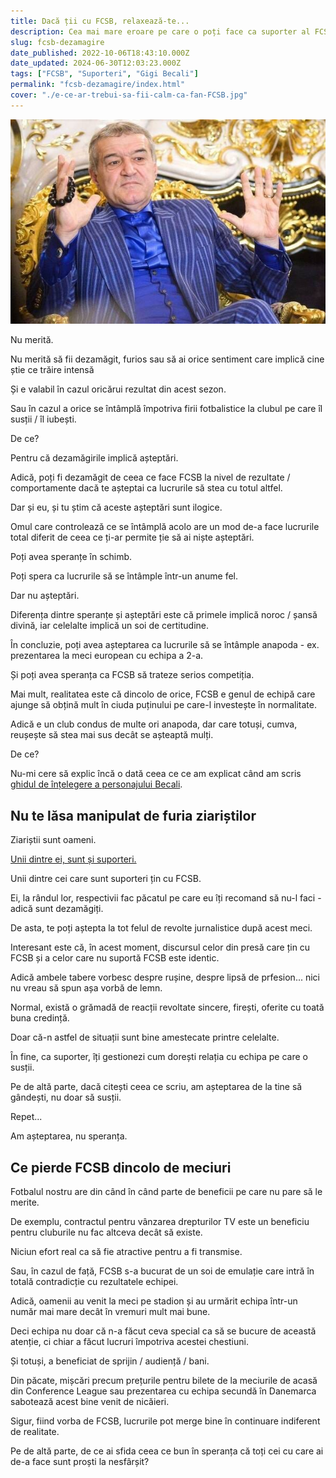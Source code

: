 ```yaml
---
title: Dacă ții cu FCSB, relaxează-te...
description: Cea mai mare eroare pe care o poți face ca suporter al FCSB este să fii dezamăgit de rezultatul cu Silkeborg (0-5)
slug: fcsb-dezamagire
date_published: 2022-10-06T18:43:10.000Z
date_updated: 2024-06-30T12:03:23.000Z
tags: ["FCSB", "Suporteri", "Gigi Becali"]
permalink: "fcsb-dezamagire/index.html"
cover: "./e-ce-ar-trebui-sa-fii-calm-ca-fan-FCSB.jpg"
---
```


![Becali fiind nepăsător în jilțul de la palat față de zbuciumul fanilor FCSB](./de-ce-ar-trebui-sa-fii-calm-ca-fan-FCSB.jpg)

Nu merită.

Nu merită să fii dezamăgit, furios sau să ai orice sentiment care implică cine știe ce trăire intensă

Și e valabil în cazul oricărui rezultat din acest sezon.

Sau în cazul a orice  se întâmplă împotriva firii fotbalistice la clubul pe care îl susții / îl iubești.

De ce?

Pentru că dezamăgirile implică așteptări.

Adică, poți fi dezamăgit de ceea ce face FCSB la nivel de rezultate / comportamente dacă te așteptai ca lucrurile să stea cu totul altfel.

Dar și eu, și tu știm că aceste așteptări sunt ilogice.

Omul care controlează ce se întâmplă acolo are un mod de-a face lucrurile total diferit de ceea ce ți-ar permite ție să ai niște așteptări.

Poți avea speranțe în schimb.

Poți spera ca lucrurile să se întâmple într-un anume fel.

Dar nu așteptări.

Diferența dintre speranțe și așteptări este că primele implică noroc / șansă divină, iar celelalte implică un soi de certitudine.

În concluzie, poți avea așteptarea ca lucrurile să se întâmple anapoda - ex. prezentarea la meci european cu echipa a 2-a.

Și poți avea speranța ca FCSB să trateze serios competiția.

Mai mult, realitatea este că dincolo de orice, FCSB e genul de echipă care ajunge să obțină mult în ciuda puținului pe care-l investește în normalitate.

Adică e un club condus de multe ori anapoda, dar care totuși, cumva, reușește să stea mai sus decât se așteaptă mulți.

De ce?

Nu-mi cere să explic încă o dată ceea ce ce am explicat când am scris [ghidul de înțelegere a personajului Becali](https://www.cameravar.ro/de-ce-il-urasti-pe-becali/).

## Nu te lăsa manipulat de furia ziariștilor

Ziariștii sunt oameni.

[Unii dintre ei, sunt și suporteri.](https://www.cameravar.ro/relatii-ziaristi-oameni-din-fotbal/)

Unii dintre cei care sunt suporteri țin cu FCSB.

Ei, la rândul lor, respectivii fac păcatul pe care eu îți recomand să nu-l faci - adică sunt dezamăgiți.

De asta, te poți aștepta la tot felul de revolte jurnalistice după acest meci.

Interesant este că, în acest moment, discursul celor din presă care țin cu FCSB și a celor care nu suportă FCSB este identic.

Adică ambele tabere vorbesc despre rușine, despre lipsă de prfesion... nici nu vreau să spun așa vorbă de lemn.

Normal, există o grămadă de reacții revoltate sincere, firești, oferite cu toată buna credință.

Doar că-n astfel de situații sunt bine amestecate printre celelalte.

În fine, ca suporter, îți gestionezi cum dorești relația cu echipa pe care o susții.

Pe de altă parte, dacă citești ceea ce scriu, am așteptarea de la tine să gândești, nu doar să susții.

Repet...

Am așteptarea, nu speranța.

## Ce pierde FCSB dincolo de meciuri

Fotbalul nostru are din când în când parte de beneficii pe care nu pare să le merite.

De exemplu, contractul pentru vânzarea drepturilor TV este un beneficiu pentru cluburile nu fac altceva decât să existe.

Niciun efort real ca să fie atractive pentru a fi transmise.

Sau, în cazul de față, FCSB s-a bucurat de un soi de emulație care intră în totală contradicție cu rezultatele echipei.

Adică, oamenii au venit la meci pe stadion și au urmărit echipa într-un număr mai mare decât în vremuri mult mai bune.

Deci echipa nu doar că n-a făcut ceva special ca să se bucure de această atenție, ci chiar a făcut lucruri împotriva acestei chestiuni.

Și totuși, a beneficiat de sprijin / audiență / bani.

Din păcate, mișcări precum prețurile pentru bilete de la meciurile de acasă din Conference League sau prezentarea cu echipa secundă în Danemarca sabotează acest bine venit de nicăieri.

Sigur, fiind vorba de FCSB, lucrurile pot merge bine în continuare indiferent de realitate.

Pe de altă parte, de ce ai sfida ceea ce bun în speranța că toți cei cu care ai de-a face sunt proști la nesfârșit?

